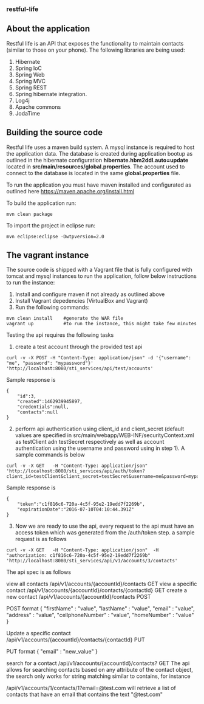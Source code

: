 ### restful-life

## About the application
Restful life is an API that exposes the functionality to maintain contacts (similar to those on your phone). The following libraries are being used:

1. Hibernate
2. Spring IoC
3. Spring Web
4. Spring MVC
5. Spring REST
6. Spring hibernate integration.
7. Log4j
8. Apache commons
9. JodaTime

## Building the source code
Restful life uses a maven build system. A mysql instance is required to host the application data. The database is created during application bootup as outlined in the hibernate configuration **hibernate.hbm2ddl.auto=update** located in **src/main/resources/global.properties**. The account used to connect to the database is located in the same **global.properties** file.

To run the application you must have maven installed and configurated as outlined here https://maven.apache.org/install.html

To build the application run:
```
mvn clean package
```

To import the project in eclipse run:
```
mvn eclipse:eclipse -Dwtpversion=2.0
```
## The vagrant instance
The source code is shipped with a Vagrant file that is fully configured with tomcat and mysql instances to run the application, follow below instructions to run the instance:

1. Install and configure maven if not already as outlined above
2. Install Vagrant depedencies (VirtualBox and Vagrant)
3. Run the following commands:
```
mvn clean install    #generate the WAR file
vagrant up           #to run the instance, this might take few minutes
```

Testing the api requires the following tasks
1. create a test account through the provided test api
```
curl -v -X POST -H "Content-Type: application/json" -d '{"username": "me", "password": "mypassword"}' 'http://localhost:8080/sti_services/api/test/accounts'
```

Sample response is 
```
{
	"id":3,
	"created":1462939945897,
	"credentials":null,
	"contacts":null
}
```
2. perform api authentication using client_id and client_secret (default values are specified in src/main/webapp/WEB-INF/securityContext.xml as testClient adn testSecret respectively as well as account authentication using the username and password using in step 1). A sample commands is below
```
curl -v -X GET   -H "Content-Type: application/json"   'http://localhost:8080/sti_services/api/auth/token?client_id=testClient&client_secret=testSecret&username=me&password=mypassword'
```

Sample response is 
```
{
	"token":"c1f816c6-720a-4c5f-95e2-19edd7f2269b",
	"expirationDate":"2016-07-10T04:10:44.391Z"
}
```

3. Now we are ready to use the api, every request to the api must have an access token which was generated from the /auth/token step. a sample request is as follows

```
curl -v -X GET   -H "Content-Type: application/json"  -H "authorization: c1f816c6-720a-4c5f-95e2-19edd7f2269b" 'http://localhost:8080/sti_services/api/v1/accounts/3/contacts'
```

The api spec is as follows

view all contacts		/api/v1/accounts/{accountId}/contacts				GET
view a specific contact /api/v1/accounts/{accountId}/contacts/{contactId}	GET
create a new contact    /api/v1/accounts/{accountId}/contacts				POST

POST format
{
	"firstName"			: "value",
	"lastName"			: "value",
	"email" 			: "value",
	"address"			: "value",
	"cellphoneNumber" 	: "value",
	"homeNumber" 		: "value"
}

Update a specific contact /api/v1/accounts/{accountId}/contacts/{contactId}	PUT

PUT format
{
	"email" 			: "new_value"
}

search for a contact 	/api/v1/accounts/{accountId}/contacts?			GET
The api allows for searching contacts based on any attribute of the contact object, the search only works for string matching similar to contains, for instance

/api/v1/accounts/1/contacts/1?email=@test.com will retrieve a list of contacts that have an email that contains the text "@test.com"


